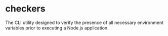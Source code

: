 # checkers
The CLI utility designed to verify the presence of all necessary environment variables prior to executing a Node.js application.

